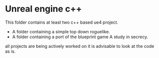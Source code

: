 # Unreal engine c++

This folder contains at least two c++ based ue4 project.

- A folder containing a simple top down roguelike.
- A folder containing a port of the blueprint game A study in secrecy.



all projects are being actively worked on it is advisable to look at the code as is.
